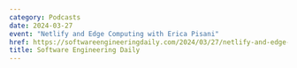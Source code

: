 ```yaml
---
category: Podcasts
date: 2024-03-27
event: "Netlify and Edge Computing with Erica Pisani"
href: https://softwareengineeringdaily.com/2024/03/27/netlify-and-edge-computing-with-erica-pisani-2
title: Software Engineering Daily
---
```

